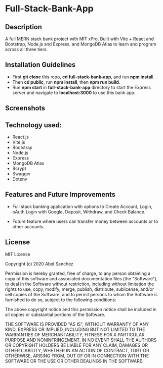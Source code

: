 # Full-Stack-Bank-App

## Description 

A full MERN stack bank project with MIT xPro. Built with Vite + React and Bootstrap, Node.js and Express, and MongoDB Atlas to learn and program across all three tiers. 

## Installation Guidelines

- First **git clone** this repo, **cd full-stack-bank-app**, and run **npm install**. 
- Then **cd public**, run **npm install**, then **npm run build**.
- Run **npm start** in **full-stack-bank-app** directory to start the Express server and navigate to **localhost:3000** to use this bank app. 

## Screenshots


## Technology used:

- React.js
- Vite.js
- Bootstrap
- Node.js
- Express
- MongoDB Atlas
- Bcrypt
- Swagger
- Dotenv

## Features and Future Improvements

- Full stack banking application with options to Create Account, Login, oAuth Login with Google, Deposit, Withdraw, and Check Balance.

- Future feature where users can transfer money between accounts or to other accounts. 

## License

MIT License

Copyright (c) 2020 Abel Sanchez

Permission is hereby granted, free of charge, to any person obtaining a copy
of this software and associated documentation files (the "Software"), to deal
in the Software without restriction, including without limitation the rights
to use, copy, modify, merge, publish, distribute, sublicense, and/or sell
copies of the Software, and to permit persons to whom the Software is
furnished to do so, subject to the following conditions:

The above copyright notice and this permission notice shall be included in all
copies or substantial portions of the Software.

THE SOFTWARE IS PROVIDED "AS IS", WITHOUT WARRANTY OF ANY KIND, EXPRESS OR
IMPLIED, INCLUDING BUT NOT LIMITED TO THE WARRANTIES OF MERCHANTABILITY,
FITNESS FOR A PARTICULAR PURPOSE AND NONINFRINGEMENT. IN NO EVENT SHALL THE
AUTHORS OR COPYRIGHT HOLDERS BE LIABLE FOR ANY CLAIM, DAMAGES OR OTHER
LIABILITY, WHETHER IN AN ACTION OF CONTRACT, TORT OR OTHERWISE, ARISING FROM,
OUT OF OR IN CONNECTION WITH THE SOFTWARE OR THE USE OR OTHER DEALINGS IN THE
SOFTWARE.
